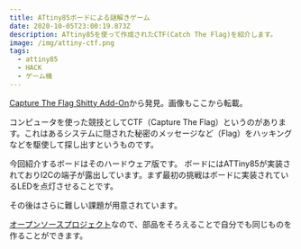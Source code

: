 ```yaml
---
title: ATtiny85ボードによる謎解きゲーム
date: 2020-10-05T23:00:19.873Z
description: ATtiny85を使って作成されたCTF(Catch The Flag)を紹介します。
image: /img/attiny-ctf.png
tags:
  - attiny85
  - HACK
  - ゲーム機
---
```

[Capture The Flag Shitty Add-On](https://blog.wokwi.com/capture-the-flag-shitty-add-on/)から発見。画像もここから転載。

コンピュータを使った競技としてCTF（Capture The Flag）というのがあります。これはあるシステムに隠された秘密のメッセージなど（Flag）をハッキングなどを駆使して探し出すというものです。

今回紹介するボードはそのハードウェア版です。
ボードにはATTiny85が実装されておりI2Cの端子が露出しています。まず最初の挑戦はボードに実装されているLEDを点灯させることです。

その後はさらに難しい課題が用意されています。

[オープンソースプロジェクト](https://github.com/urish/ctf-shittyaddon)なので、部品をそろえることで自分でも同じものを作ることができます。
